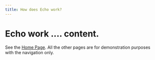 ```yaml
---
title: How does Echo work?
---
```

# Echo work .... content.

See the [Home Page](/). All the other pages are for demonstration purposes
with the navigation only.
